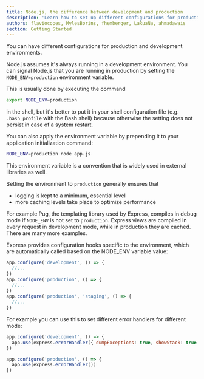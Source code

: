 ```yaml
---
title: Node.js, the difference between development and production
description: 'Learn how to set up different configurations for production and development environments'
authors: flaviocopes, MylesBorins, fhemberger, LaRuaNa, ahmadawais
section: Getting Started
---
```


You can have different configurations for production and development environments.

Node.js assumes it's always running in a development environment.
You can signal Node.js that you are running in production by setting the `NODE_ENV=production` environment variable.

This is usually done by executing the command

```sh
export NODE_ENV=production
```

in the shell, but it's better to put it in your shell configuration file (e.g. `.bash_profile` with the Bash shell) because otherwise the setting does not persist in case of a system restart.

You can also apply the environment variable by prepending it to your application initialization command:

```sh
NODE_ENV=production node app.js
```

This environment variable is a convention that is widely used in external libraries as well.

Setting the environment to `production` generally ensures that

- logging is kept to a minimum, essential level
- more caching levels take place to optimize performance

For example Pug, the templating library used by Express, compiles in debug mode if `NODE_ENV` is not set to `production`. Express views are compiled in every request in development mode, while in production they are cached. There are many more examples.

Express provides configuration hooks specific to the environment, which are automatically called based on the NODE_ENV variable value:

```js
app.configure('development', () => {
  //...
})
app.configure('production', () => {
  //...
})
app.configure('production', 'staging', () => {
  //...
})
```

For example you can use this to set different error handlers for different mode:

```js
app.configure('development', () => {
  app.use(express.errorHandler({ dumpExceptions: true, showStack: true }))
})

app.configure('production', () => {
  app.use(express.errorHandler())
})
```
